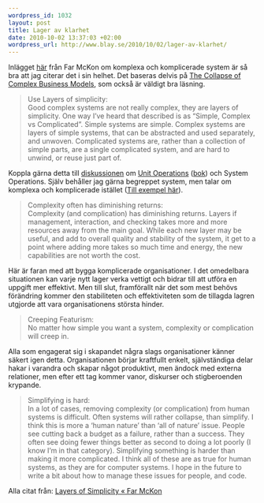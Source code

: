 ```yaml
--- 
wordpress_id: 1032
layout: post
title: Lager av klarhet
date: 2010-10-02 13:37:03 +02:00
wordpress_url: http://www.blay.se/2010/10/02/lager-av-klarhet/
---
```

<p style="clear: both">Inlägget <a href="http://www.farmckon.net/2010/04/layers-of-simplicity/">här</a> från Far McKon om komplexa och komplicerade system är så bra att jag citerar det i sin helhet. Det baseras delvis på <a href="http://www.shirky.com/weblog/2010/04/the-collapse-of-complex-business-models/">The Collapse of Complex Business Models</a>, som också är väldigt bra läsning. </p><blockquote style="clear: both"><p>Use Layers of simplicity: <br />Good complex systems are not really complex, they are layers of simplicity. One way I’ve heard that described is as “Simple, Complex vs Complicated”. Simple systems are simple. Complex systems are layers of simple systems, that can be abstracted and used separately, and unwoven. Complicated systems are, rather than a collection of simple parts, are a single complicated system, and are hard to unwind, or reuse just part of.</p></blockquote><p style="clear: both">Koppla gärna detta till <a href="http://www.isk-gbg.org/99our68/?p=434">diskussionen</a> om <a href="http://en.wikipedia.org/wiki/Unit_operation">Unit Operations</a> (<a href="http://www.bogost.com/books/unit_operations.shtml">bok</a>) och System Operations. Själv behåller jag gärna begreppet system, men talar om komplexa och komplicerade istället (<a href="http://www.blay.se/2010/07/26/pentagon-lar-ut-samtida-informationhantering/">Till exempel här</a>).</p><blockquote style="clear: both"><p>Complexity often has diminishing returns:<br />Complexity (and complication) has diminishing returns. Layers if management, interaction, and checking takes more and more resources away from the main goal. While each new layer may be useful, and add to overall quality and stability of the system, it get to a point where adding more takes so much time and energy, the new capabilities are not worth the cost.</p></blockquote><p style="clear: both">Här är faran med att bygga komplicerade organisationer. I det omedelbara situationen kan varje nytt lager verka vettigt och bidrar till att utföra en uppgift mer effektivt. Men till slut, framförallt när det som mest behövs förändring kommer den stabiliteten och effektiviteten som de tillagda lagren utgjorde att vara organisationens största hinder.</p><blockquote style="clear: both"><p>Creeping Featurism: <br />No matter how simple you want a system, complexity or complication will creep in.</p></blockquote><p style="clear: both">Alla som engagerat sig i skapandet några slags organisationer känner säkert igen detta. Organisationen börjar kraftfullt enkelt, självständiga delar hakar i varandra och skapar något produktivt, men ändock med externa relationer, men efter ett tag kommer vanor, diskurser och stigberoenden krypande.</p><blockquote style="clear: both"><p>Simplifying is hard:<br />In a lot of cases, removing complexity (or complication) from human systems is difficult. Often systems will rather collapse, than simplify. I think this is more a ‘human nature’ than ‘all of nature’ issue. People see cutting back a budget as a failure, rather than a success. They often see doing fewer things better as second to doing a lot poorly (I know I’m in that category). Simplifying something is harder than making it more complicated. I think all of these are as true for human systems, as they are for computer systems. I hope in the future to write a bit about how to manage these issues for people, and code.</p></blockquote><p style="clear: both">Alla citat från: <a href="http://www.farmckon.net/2010/04/layers-of-simplicity/">Layers of Simplicity « Far McKon</a>  </p><p style="clear: both"></p><br class="final-break" style="clear: both" />
